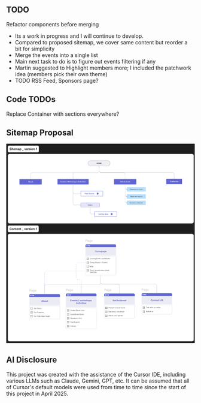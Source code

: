 ## TODO

Refactor components before merging

- Its a work in progress and I will continue to develop.
- Compared to proposed sitemap, we cover same content but reorder a bit for simplicity
- Merge the events into a single list
- Main next task to do is to figure out events filtering if any
- Martin suggested to Highlight members more; I included the patchwork idea (members pick their own theme)
- TODO RSS Feed, Sponsors page?

## Code TODOs

Replace Container with sections everywhere?

## Sitemap Proposal

![Sitemap](./sitemap.png)

## AI Disclosure

This project was created with the assistance of the Cursor IDE, including various LLMs such as Claude, Gemini, GPT, etc. It can be assumed that all of Cursor's default models were used from time to time since the start of this project in April 2025.
